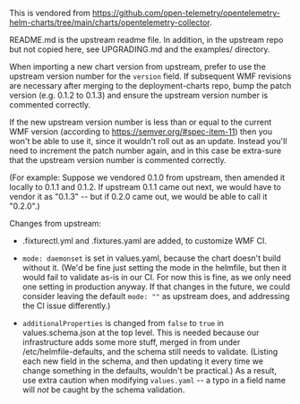 
This is vendored from
https://github.com/open-telemetry/opentelemetry-helm-charts/tree/main/charts/opentelemetry-collector.

README.md is the upstream readme file. In addition, in the upstream repo but not copied here, see
UPGRADING.md and the examples/ directory.


When importing a new chart version from upstream, prefer to use the upstream version number for the
`version` field. If subsequent WMF revisions are necessary after merging to the deployment-charts
repo, bump the patch version (e.g. 0.1.2 to 0.1.3) and ensure the upstream version number is
commented correctly.

If the new upstream version number is less than or equal to the current WMF version (according to 
https://semver.org/#spec-item-11) then you won't be able to use it, since it wouldn't roll out as
an update. Instead you'll need to increment the patch number again, and in this case be extra-sure
that the upstream version number is commented correctly.

(For example: Suppose we vendored 0.1.0 from upstream, then amended it locally to 0.1.1 and 0.1.2.
If upstream 0.1.1 came out next, we would have to vendor it as "0.1.3" -- but if 0.2.0 came out, we
would be able to call it "0.2.0".)


Changes from upstream:

* .fixturectl.yml and .fixtures.yaml are added, to customize WMF CI.

* `mode: daemonset` is set in values.yaml, because the chart doesn't build without it. (We'd be fine
  just setting the mode in the helmfile, but then it would fail to validate as-is in our CI. For
  now this is fine, as we only need one setting in production anyway. If that changes in the
  future, we could consider leaving the default `mode: ""` as upstream does, and addressing the CI
  issue differently.)

* `additionalProperties` is changed from `false` to `true` in values.schema.json at the top level.
  This is needed because our infrastructure adds some more stuff, merged in from under
  /etc/helmfile-defaults, and the schema still needs to validate. (Listing each new field in the
  schema, and then updating it every time we change something in the defaults, wouldn't be
  practical.) As a result, use extra caution when modifying `values.yaml` -- a typo in a field name
  will *not* be caught by the schema validation.
